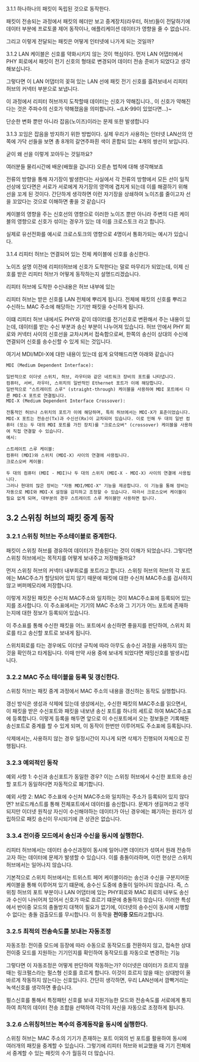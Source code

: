 3.1.1 하나하나의 패킷이 독립된 것으로 동작한다.

패킷이 전송되는 과정에서 패킷의 헤더만 보고 중계장치(라우터, 허브)들이 전달하기에 데이터 부분에 프로토콜 제어 동작이나, 애플리케이션 데이터가 영향을 줄 수 없습니다.

그리고 이렇게 전달되는 패킷은 어떻게 인터넷에 나가게 되는 것일까?

3.1.2 LAN 케이블은 신호를 약화시키지 않는 것이 핵심이다.
먼저 LAN 어댑터에서 PHY 회로에서 패킷이 전기 신호의 형태로 변경되어 데이터 전송 준비가 되었다고 생각해보십니다.

그렇다면 이 LAN 어댑터의 꽂혀 있는 LAN 선에 패킷 전기 신호를 흘려보네서 리피터 허브의 커넥터 부분으로 보냅니다.

이 과정에서 리피터 허브까지 도착할때 데이터는 신호가 약해집니다.,
이 신호가 약해진다는 것은 주파수의 신호가 약해졌음을 의미합니다.
~(LK-99이 있었다면…)~

단순한 변화 뿐만 아니라 잡음(노이즈)이라는 문제 또한 발생합니다

3.1.3 꼬임은 잡음을 방지하기 위한 방법이다.
실제 우리가 사용하는 인터넷 LAN선의 안쪽에 가닥 선들을 보면 총 8개의 갈연주파흰 색이 혼합되 있는 4개의 쌍선이 보입니다.

굳이 왜 선을 이렇게 꼬아두는 것일까요?

여러분들 물리시간에 배운(배웠을 겁니다) 오른손 법칙에 대해 생각해보죠

전류의 방향을 통해 자기장이 발생한다는 사실에서 각 전류의 방향에서 모든 선이 일직 선상에 있다면은 서로가 서로에게 자기장의 영역에 겹치게 되는데 이를 해결하기 위해 선을 꼬게 된 것이다.
간단하게 생각하면 이런 자기장을 상쇄하여 노이즈를 줄이고자 선을 꼬았다는 것으로 이해하면 좋을 것 같습니다

케이블의 영향을 주는 신호선의 영향으로 이러한 노이즈 뿐만 아니라 주변의 다른 케이블의 영향으로 신호가 섞이는 경우가 있는 데 이를 크로스토크 라고 합니다.

실제로 유선전화를 예시로 크로스토크의 영향으로 4명이서 통화가되는 예시가 있습니다.

3.1.4 리피터 허브는 연결되어 있는 전체 케이블에 신호를 송신한다.

노이즈 설명 이전에 리피터허브에 신호가 도착한다는 말로 마무리가 되었는데, 이제 신호를 받은 리피터 허브가 어떻게 동작하는지 설명드리겠습니다.

리피터 허브에 도착한 수신내용은 허브 내부에 있는 

리피터 허브는 받은 신호를 LAN 전체에 뿌리게 됩니다.
전체에 패킷의 신호를 뿌리고 수신하느 MAC 주소에 해당하는 기기만 패킷을 수신하게 됩니다.

이떄 리피터 허브 내에서도 PHY와 같이 데이터를 전기신호로 변환해서 주는 내용이 있는데,
데이터를 받는 수신 부분과 송신 부분이 나누어져 있습니다.
허브 안에서 PHY 회로와 커넥터 사이의 신호선을 교차시켜서 접속함으로써, 한쪽의 송신이 상대의 수신에 연결되어 신호를 송수신할 수 있게 되는 것입니다.

여기서 MDI/MDI-X에 대한 내용이 있는데 쉽게 요약해드리면 아래와 같습니다
```
MDI (Medium Dependent Interface):

일반적으로 이더넷 스위치, 허브, 라우터와 같은 네트워크 장비의 포트를 나타냅니다.
컴퓨터, 서버, 라우터, 스위치의 일반적인 Ethernet 포트가 이에 해당합니다.
일반적으로 "스트레이트 스루" (straight-through) 케이블을 사용하여 MDI 포트에서 다른 MDI-X 포트로 연결됩니다.
MDI-X (Medium Dependent Interface Crossover):

전통적인 허브나 스위치의 포트가 이에 해당하며, 특히 허브에서는 MDI-X가 표준이었습니다.
MDI-X 포트는 전송선(Tx)과 수신선(Rx)이 교차되어 있습니다. 이로 인해 두 대의 일반 컴퓨터 (또는 두 대의 MDI 포트를 가진 장치)를 "크로스오버" (crossover) 케이블을 사용하여 직접 연결할 수 있습니다.
예시:

스트레이트 스루 케이블:
컴퓨터 (MDI)와 스위치 (MDI-X) 사이의 연결에 사용됩니다.
크로스오버 케이블:

두 대의 컴퓨터 (MDI - MDI)나 두 대의 스위치 (MDI-X - MDI-X) 사이의 연결에 사용됩니다.
그러나 현대의 많은 장비는 "자동 MDI/MDI-X" 기능을 제공합니다. 이 기능을 통해 장비는 자동으로 MDI와 MDI-X 설정을 감지하고 조정할 수 있습니다. 따라서 크로스오버 케이블이 필요 없게 되며, 대부분의 경우 스트레이트 스루 케이블만 사용하면 됩니다.
```

## 3.2 스위칭 허브의 패킷 중계 동작

### 3.2.1 스위칭 허브는 주소테이블로 중계한다.
패킷이 스위칭 허브를 경유하여 데이터가 전송된다는 것이 이해가 되었습니다.
그렇다면 스위칭 허브에서는 목적지를 어떻게 보내주고 저장해둘까요?

먼저 스위칭 허브의 커넥터 내부회로를 포트라고 합니다.
스위칭 허브의 허브의 각 포트에는 MAC주소가 할당되어 있지 않기 때문에 패킷에 대한 수신처 MAC주소를 검사하지 않고
버퍼메모리에 저장합니다.

이렇게 저장된 패킷은 수신처 MAC주소와 일치하는 것이 MAC주소표에 등록되어 있는지를 조사합니다.
이 주소표에서는 기기의 MAC 주소와 그 기기가 어느 포트에 존재하는지에 대한 정보가 등록되어 있습니다.

이 주소표를 통해 수신한 패킷을 어느 포트에서 송신하면 좋을지를 판단하여, 스위치 회로를 타고 송신할 포트로 보내게 됩니다.

스위치회로를 타는 경우에도 이더넷 규칙에 따라 아무도 송수신 과정을 사용하지 않는 것을 확인하고 타게됩니다.
이때 만약 사용 중에 보내게 되었다면 재밍신호를 발생시킵니다.


### 3.2.2 MAC 주소 테이블을 등록 및 갱신한다.
스위칭 허브는 패킷 중계 과정에서 MAC 주소의 내용을 갱신하는 동작도 실행합니다.

갱신 방식은 생성과 삭제에 있는데
생성에서는, 수신한 패킷의 MAC주소를 읽으면서, 이 패킷을 받은 수신포트와 패킷을 내보낸 송신 포트를 하나의 세트로 하여 MAC주소표에 등록합니다.
이렇게 등록을 해두면 앞으로 이 수신포트에서 오는 정보들은 기록해둔 송신포트로 중계를 할 수 있게 되며, 이 동작이 한번만 이루어져도 주소표에 등록됩니다.

삭제에서는, 사용하지 않는 경우 일정시간이 지나게 되면 삭제가 진행되어 자체으로 진행됩니다.

### 3.2.3 예외적인 동작
예외 사항 1: 수신과 송신포트가 동일한 경우?
이는 스위칭 허브에서 수신한 포트와 송신할 포트가 동일하다면 자동적으로 폐기합니다.

예외 사항 2: MAC 주소표에 수신처 MAC주소와 일치하는 주소가 등록되어 있지 않다면?
브로드캐스트를 통해 전체포트에서 데이터를 송신합니다. 문제가 생길꺼라고 생각되지만 이더넷 원칙상 자신이 수신해야하는 데이터가 아닌 경우에는 폐기하는 원리가 성립하므로
패킷 송신이 무시되기에 큰 상관은 없습니다.

### 3.3.4 전이중 모드에서 송신과 수신을 동시에 실행한다.
리피터 허브에서는 데이터 송수신과정이 동시에 일어나면 데이터가 섞여서 원래 전송하고자 하는 데이터에 문제가 발생할 수 있습니다.
이를 충돌이라하며, 이런 현상은 스위치 허브에서는 일어나지 않습니다.

기본적으로 스위치 허브에서는 트위스트 페어 케이블이라는 송신과 수신을 구분지어둔 케이블을 통해 이루어져 있기 떄문에,
송수신 도중에 충돌이 일어나지 않습니다.
즉, 스위칭 허브의 포트 부분이나 LAN 어댑터에 있는 PHY회로와 MAC 회로의 내부도 송신과 수신이 나뉘어져 있어서 신호가 따로 흐르기 떄문에 충돌하지 않습니다.
이러한 특성에서 반이중 모드의 충돌방지 대책이 필요가 없기에, 이더넷의 송수신이 동시에 시행할 수 없다는 충돌 검출모드를 무시합니다.
이 동작을 **전이중 모드**라고합니다.

### 3.2.5 최적의 전송속도를 보내는 자동조정

자동조정: 전이중 모드에 등장에 따라 수동으로 동작모드를 전환하지 않고, 접속한 상대 전이중 모드를 지원하는 기기인지를 확인하여 동작모드를 자동으로 변경하는 기능

그렇다면 이 자동조정은 어떻게 판단하여 작동하는가?
이더넷은 데이터가 흐르지 않을 때는 링크펄스라는 펄스형 신호를 흐르게 합니다.
이것이 흐르지 않을 때는 상대방이 올바르게 작동하지 않는다는 신호입니다.
간단히 생각하면, 우리 LAN선에서 깜빡거리는 녹색신호를 생각하면 좋습니다.

펄스신호를 통해서 특정패턴 신호를 보내 지원가능한 모드와 전송속도를 서로에게 통지하여 최적의 데이터 전송 조합을 선택하여 각각의 자신을 자동으로 조정하게 됩니다.

### 3.2.6 스위칭허브는 복수의 중계동작을 동시에 실행한다.
스위칭 허브는 MAC 주소의 기기가 존재하는 포트 이외의 빈 포트를 활용하여 동시에 여러개의 패킷을 중계할 수 있습니다.
그렇기에 리피터 허브와 비교했을 때 기기 전체에서 중계할 수 있는 패킷의 수가 월등히 더 많습니다.